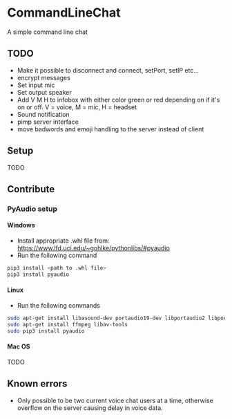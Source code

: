 # CommandLineChat
A simple command line chat


## TODO

- Make it possible to disconnect and connect, setPort, setIP etc...
- encrypt messages
- Set input mic
- Set output speaker
- Add V M H to infobox with either color green or red depending on if it's on or off. V = voice, M = mic, H = headset
- Sound notification
- pimp server interface
- move badwords and emoji handling to the server instead of client




## Setup

TODO





## Contribute

### PyAudio setup

#### Windows

- Install appropriate .whl file from: https://www.lfd.uci.edu/~gohlke/pythonlibs/#pyaudio
- Run the following command

``` bash
pip3 install <path to .whl file>
pip3 install pyaudio
```


#### Linux

- Run the following commands

``` bash
sudo apt-get install libasound-dev portaudio19-dev libportaudio2 libportaudiocpp0
sudo apt-get install ffmpeg libav-tools
sudo pip3 install pyaudio
```

#### Mac OS

TODO





## Known errors

- Only possible to be two current voice chat users at a time, otherwise overflow on the server causing delay in voice data.
